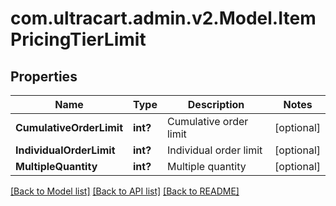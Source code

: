 # com.ultracart.admin.v2.Model.ItemPricingTierLimit
## Properties

Name | Type | Description | Notes
------------ | ------------- | ------------- | -------------
**CumulativeOrderLimit** | **int?** | Cumulative order limit | [optional] 
**IndividualOrderLimit** | **int?** | Individual order limit | [optional] 
**MultipleQuantity** | **int?** | Multiple quantity | [optional] 

[[Back to Model list]](../README.md#documentation-for-models) [[Back to API list]](../README.md#documentation-for-api-endpoints) [[Back to README]](../README.md)

